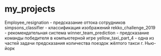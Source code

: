 # my_projects

Employee_resignation - предсказание оттока сотрудников
simpsons_classifier - классификация изображений
rekko_challenge_2019 - рекомендательная система
winner_team_prediction - предсказание команды победителя в компьютерной игре
yellow_taxi_part_4 - одна из частей задачи предсказания количества поездок жёлтого такси г. Нью-йорк
